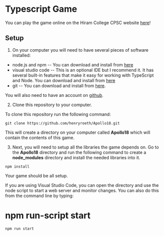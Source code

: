 # Typescript Game
You can play the game online on the Hiram College CPSC website [here](https://cpsc.hiram.edu/)!
## Setup

1. On your computer you will need to have several pieces of software installed:

* node.js and npm -- You can download and install from [here](https://www.npmjs.com/get-npm)
* visual studio code -- This is an optional IDE but I recommend it.  It has several built-in features that make it easy for working with TypeScript and Node.  You can download and install from [here](https://code.visualstudio.com/download)
* git -- You can download and install from [here](https://git-scm.com/downloads).

You will also need to have an account on [github](https://github.com).

2. Clone this repository to your computer.

To clone this repository run the following command:

`git clone https://github.com/henryroeth/Apollo18.git`

This will create a directory on your computer called **Apollo18** which will contain the contents of this game.

3. Next, you will need to setup all the libraries the game depends on.  Go to the **Apollo18** directory and run the following command to create a **node_modules** directory and install the needed libraries into it.

`npm install`

Your game should be all setup.

If you are using Visual Studio Code, you can open the directory and use the node script to start a web server and monitor changes.  You can also do this from the command line by typing:

npm run-script start
=======
`npm run start`


